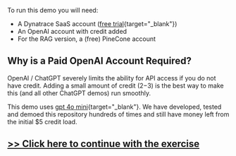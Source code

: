 To run this demo you will need:

- A Dynatrace SaaS account ([free trial](https://dynatrace.com/trial){target="_blank"})
- An OpenAI account with credit added
- For the RAG version, a (free) PineCone account

## Why is a Paid OpenAI Account Required?

OpenAI / ChatGPT severely limits the ability for API access if you do not have credit. Adding a small amount of credit ($2-$3) is the best way to make this (and all other ChatGPT demos) run smoothly.

This demo uses [gpt 4o mini](https://platform.openai.com/docs/models/gpt-4o-mini){target="_blank"}. We have developed, tested and demoed this repository hundreds of times and still have money left from the initial $5 credit load.

## [>> Click here to continue with the exercise](setup.md)

